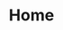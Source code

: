 ---
title: Home
home: true
heroImage: /logo.png
heroText: Vue Admin
tagline: Vue Admin front-end | @Devteam | Thanks for Vuejs, Antd Design  Vue
actionText: Get started quickly →
actionLink: /start/use
features:
- title: Simplicity First
  details: Minimal setup with markdown-centered project structure helps you focus on writing.
- title: Vue-Powered
  details: Enjoy the dev experience of Vue + webpack, use Vue components in markdown, and develop custom themes with Vue.
- title: Performant
  details: VuePress generates pre-rendered static HTML for each page, and runs as an SPA once a page is loaded.
  
footer: MIT Licensed | Copyright © 10/2020 Đinh Đức Thiện (Ivan-Lucas)
---